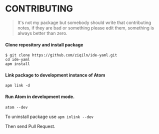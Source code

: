 # CONTRIBUTING

> It's not my package but somebody should write that contributing notes, if they are bad or something please edit them, something is always better than zero.

#### Clone repository and install package

```
$ git clone https://github.com/ziqiln/ide-yaml.git
cd ide-yaml
apm install
```

#### Link package to development instance of Atom

```
apm link -d
```

#### Run Atom in development mode.

```
atom --dev
```

To uninstall package use `apm inlink --dev`

Then send Pull Request.
